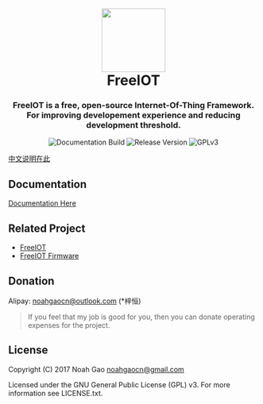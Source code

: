 <h1 align="center">
  <img src="https://raw.githubusercontent.com/noahziheng/freeiot/master/icons/playstore/icon.png" width="128">
  <br/>
  FreeIOT
</h1>
<h3 align="center">
FreeIOT is a free, open-source Internet-Of-Thing Framework.
For improving developement experience and reducing development threshold.
</h3>
<p align="center">
    <img alt="Documentation Build" src="https://api.travis-ci.org/noahziheng/freeiot.svg">
    <img alt="Release Version" src="https://img.shields.io/badge/release-v0.9.0-brightgreen.svg">
    <img alt="GPLv3" src="https://img.shields.io/badge/license-GPLv3-red.svg">
</p>

[中文说明在此](https://github.com/noahziheng/freeiot)

## Documentation

[Documentation Here](http://doc.iot.noahgao.net)

## Related Project

- [FreeIOT](https://github.com/noahziheng/freeiot)
- [FreeIOT Firmware](https://github.com/noahziheng/freeiot-firmware)

## Donation

Alipay: noahgaocn@outlook.com (\*梓恒)

> If you feel that my job is good for you, then you can donate operating expenses for the project.

## License

  Copyright (C) 2017 Noah Gao <noahgaocn@gmail.com>

  Licensed under the GNU General Public License (GPL) v3.
  For more information see LICENSE.txt.
